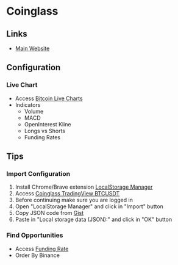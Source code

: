 # Coinglass

<!--
green 2ebd85
red e0294a
-->

## Links

- [Main Website](https://coinglass.com/)

## Configuration

### Live Chart

- Access [Bitcoin Live Charts](https://coinglass.com/tv/Binance_BTCUSDT)
- Indicators
  - Volume
  - MACD
  - OpenInterest Kline
  - Longs vs Shorts
  - Funding Rates

## Tips

### Import Configuration

1. Install Chrome/Brave extension [LocalStorage Manager](https://chrome.google.com/webstore/detail/localstorage-manager/fkhoimdhngkiicbjobkinobjkoefhkap/related)
2. Access [Coinglass TradingView BTCUSDT](https://coinglass.com/tv/Binance_BTCUSDT)
3. Before continuing make sure you are logged in
4. Open "LocalStorage Manager" and click in "Import" button
5. Copy JSON code from [Gist](https://gist.github.com/brunowego/2e5ecdd18ca6ab6d87587e3320ddf6df)
6. Paste in "Local storage data (JSON):" and click in "OK" button

### Find Opportunities

- Access [Funding Rate](https://coinglass.com/FundingRate)
- Order By Binance

<!-- ### Correlation of Technical Indicators

| Position | Price   | O.I.    | L.S.R.  | Funding Rate     |
| -------- | ------- | ------- | ------- | ---------------- |
| Long     | Rising  | Rising  | Falling | Negative rising  |
| Short    | Falling | Falling | Rising  | Positive falling | -->
